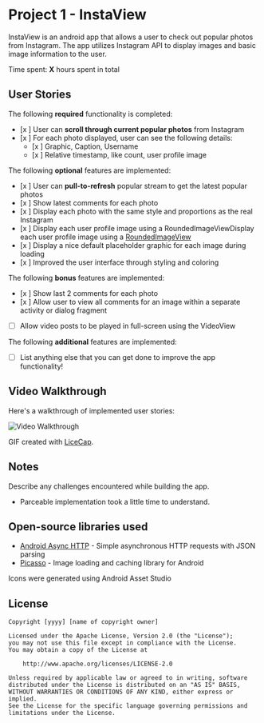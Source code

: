 # Project 1 - InstaView

InstaView is an android app that allows a user to check out popular photos from Instagram. The app utilizes Instagram API to display images and basic image information to the user.

Time spent: **X** hours spent in total

## User Stories

The following **required** functionality is completed:

* [x ] User can **scroll through current popular photos** from Instagram
* [x ] For each photo displayed, user can see the following details:
  * [x ] Graphic, Caption, Username
  * [x ] Relative timestamp, like count, user profile image

The following **optional** features are implemented:

* [x ] User can **pull-to-refresh** popular stream to get the latest popular photos
* [x ] Show latest comments for each photo
* [x ] Display each photo with the same style and proportions as the real Instagram
* [x ] Display each user profile image using a RoundedImageViewDisplay each user profile image using a [RoundedImageView](https://github.com/vinc3m1/RoundedImageView)
* [x ] Display a nice default placeholder graphic for each image during loading
* [x ] Improved the user interface through styling and coloring

The following **bonus** features are implemented:

* [x ] Show last 2 comments for each photo
* [x ] Allow user to view all comments for an image within a separate activity or dialog fragment
* [ ] Allow video posts to be played in full-screen using the VideoView

The following **additional** features are implemented:

* [ ] List anything else that you can get done to improve the app functionality!

## Video Walkthrough 

Here's a walkthrough of implemented user stories:

<img src='http://i.imgur.com/link/to/your/gif/file.gif' title='Video Walkthrough' width='' alt='Video Walkthrough' />

GIF created with [LiceCap](http://www.cockos.com/licecap/).

## Notes

Describe any challenges encountered while building the app.
- Parceable implementation took a little time to understand.

## Open-source libraries used

- [Android Async HTTP](https://github.com/loopj/android-async-http) - Simple asynchronous HTTP requests with JSON parsing
- [Picasso](http://square.github.io/picasso/) - Image loading and caching library for Android


Icons were generated using Android Asset Studio
## License

    Copyright [yyyy] [name of copyright owner]

    Licensed under the Apache License, Version 2.0 (the "License");
    you may not use this file except in compliance with the License.
    You may obtain a copy of the License at

        http://www.apache.org/licenses/LICENSE-2.0

    Unless required by applicable law or agreed to in writing, software
    distributed under the License is distributed on an "AS IS" BASIS,
    WITHOUT WARRANTIES OR CONDITIONS OF ANY KIND, either express or implied.
    See the License for the specific language governing permissions and
    limitations under the License.
